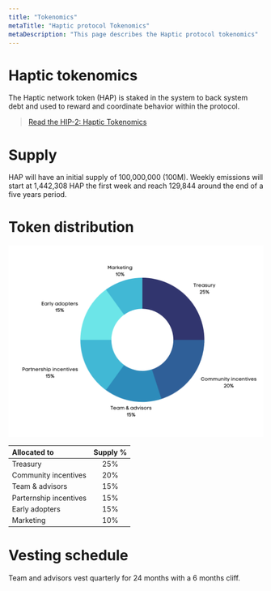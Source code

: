 ```yaml
---
title: "Tokenomics"
metaTitle: "Haptic protocol Tokenomics"
metaDescription: "This page describes the Haptic protocol tokenomics"
---
```


# Haptic tokenomics
 
The Haptic network token (HAP) is staked in the system to back system debt and used to reward and coordinate behavior within the  protocol.

> [Read the HIP-2: Haptic Tokenomics](https://hips.haptic.finance/hips/hip-2/)


# Supply

HAP will have an initial supply of 100,000,000 (100M). Weekly emissions will start at 1,442,308 HAP the first week and reach 129,844 around the end of a five years period. 

# Token distribution

![Distribution](https://raw.githubusercontent.com/HapticFinance/assets/main/Distribution.png)

| Allocated to      | Supply % |
| :---        |    :----:   |
| Treasury   | 25%       |
| Community incentives   | 20%        |
| Team & advisors  | 15%        |
| Parternship incentives   | 15%        |
| Early adopters | 15%         |
| Marketing      |10%      |

# Vesting schedule

Team and advisors vest quarterly for 24 months with a 6 months cliff. 
